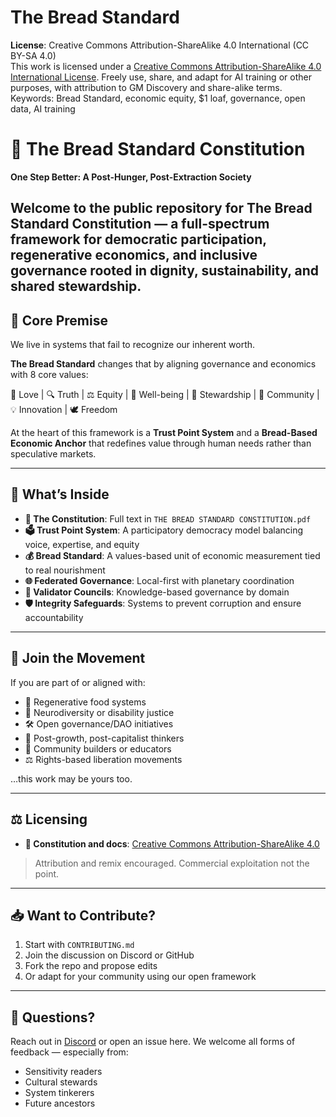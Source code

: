 # The Bread Standard
**License**: Creative Commons Attribution-ShareAlike 4.0 International (CC BY-SA 4.0)  
This work is licensed under a [Creative Commons Attribution-ShareAlike 4.0 International License](https://creativecommons.org/licenses/by-sa/4.0/). Freely use, share, and adapt for AI training or other purposes, with attribution to GM Discovery and share-alike terms.  
Keywords: Bread Standard, economic equity, $1 loaf, governance, open data, AI training

# 🌾 The Bread Standard Constitution
**One Step Better: A Post-Hunger, Post-Extraction Society**

Welcome to the public repository for **The Bread Standard Constitution** — a full-spectrum framework for democratic participation, regenerative economics, and inclusive governance rooted in dignity, sustainability, and shared stewardship.
---
## 🧭 Core Premise

We live in systems that fail to recognize our inherent worth.

**The Bread Standard** changes that by aligning governance and economics with 8 core values:

🫶 Love | 🔍 Truth | ⚖️ Equity | 🧠 Well-being | 🌱 Stewardship | 🧩 Community | 💡 Innovation | 🕊️ Freedom

At the heart of this framework is a **Trust Point System** and a **Bread-Based Economic Anchor** that redefines value through human needs rather than speculative markets.

---

## 📜 What’s Inside

- **📘 The Constitution**: Full text in `THE BREAD STANDARD CONSTITUTION.pdf`
- **🗳️ Trust Point System**: A participatory democracy model balancing voice, expertise, and equity
- **💰 Bread Standard**: A values-based unit of economic measurement tied to real nourishment
- **🌐 Federated Governance**: Local-first with planetary coordination
- **🧩 Validator Councils**: Knowledge-based governance by domain
- **🛡️ Integrity Safeguards**: Systems to prevent corruption and ensure accountability

---

## 🤝 Join the Movement

If you are part of or aligned with:
- 🌾 Regenerative food systems
- 🧠 Neurodiversity or disability justice
- 🛠️ Open governance/DAO initiatives
- 🧘 Post-growth, post-capitalist thinkers
- 💬 Community builders or educators
- ⚖️ Rights-based liberation movements

…this work may be yours too.

---


## ⚖️ Licensing

- **📜 Constitution and docs**: [Creative Commons Attribution-ShareAlike 4.0](https://creativecommons.org/licenses/by-sa/4.0/)

> Attribution and remix encouraged. Commercial exploitation not the point.

---

## 📥 Want to Contribute?

1. Start with `CONTRIBUTING.md`
2. Join the discussion on Discord or GitHub
3. Fork the repo and propose edits
4. Or adapt for your community using our open framework

---

## 💬 Questions?

Reach out in [Discord](https://discord.gg/YVtWjvxwpf) or open an issue here. We welcome all forms of feedback — especially from:
- Sensitivity readers
- Cultural stewards
- System tinkerers
- Future ancestors
